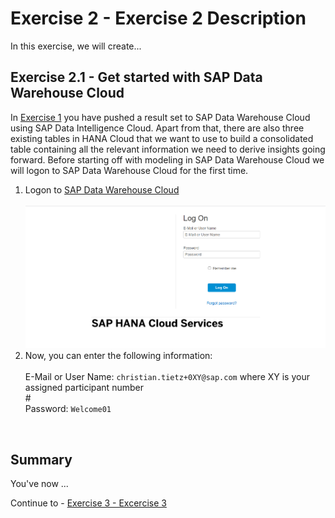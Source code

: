 
# Exercise 2 - Exercise 2 Description

In this exercise, we will create...

## Exercise 2.1 - Get started with SAP Data Warehouse Cloud

In [Exercise 1](../ex1/README.md) you have pushed a result set to SAP Data Warehouse Cloud using SAP Data Intelligence Cloud. Apart from that, there are also three existing tables in HANA Cloud that we want to use to build a consolidated table containing all the relevant information we need to derive insights going forward. Before starting off with modeling in SAP Data Warehouse Cloud we will logon to SAP Data Warehouse Cloud for the first time.

1. Logon to <a href="https://di-dwc-teched2021.eu10.hcs.cloud.sap/">SAP Data Warehouse Cloud </a><br> 
<br>![](./images/ex2_0.png)
2. Now, you can enter the following information:<br>
   <br> E-Mail or User Name: `christian.tietz+0XY@sap.com`  where XY is your assigned participant number<br>#
   <br> Password: `Welcome01`
<br>









## Summary

You've now ...

Continue to - [Exercise 3 - Excercise 3 ](../ex3/README.md)
